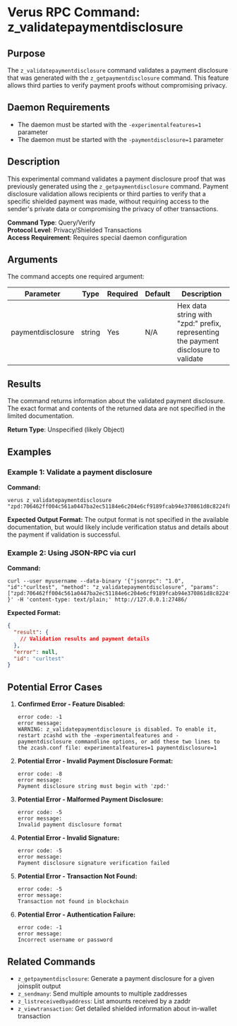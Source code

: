 # Verus RPC Command: z_validatepaymentdisclosure

## Purpose
The `z_validatepaymentdisclosure` command validates a payment disclosure that was generated with the `z_getpaymentdisclosure` command. This feature allows third parties to verify payment proofs without compromising privacy.

## Daemon Requirements
- The daemon must be started with the `-experimentalfeatures=1` parameter
- The daemon must be started with the `-paymentdisclosure=1` parameter

## Description
This experimental command validates a payment disclosure proof that was previously generated using the `z_getpaymentdisclosure` command. Payment disclosure validation allows recipients or third parties to verify that a specific shielded payment was made, without requiring access to the sender's private data or compromising the privacy of other transactions.

**Command Type**: Query/Verify  
**Protocol Level**: Privacy/Shielded Transactions  
**Access Requirement**: Requires special daemon configuration

## Arguments
The command accepts one required argument:

| Parameter | Type | Required | Default | Description |
|-----------|------|----------|---------|-------------|
| paymentdisclosure | string | Yes | N/A | Hex data string with "zpd:" prefix, representing the payment disclosure to validate |

## Results
The command returns information about the validated payment disclosure. The exact format and contents of the returned data are not specified in the limited documentation.

**Return Type**: Unspecified (likely Object)

## Examples

### Example 1: Validate a payment disclosure

**Command:**
```
verus z_validatepaymentdisclosure "zpd:706462ff004c561a0447ba2ec51184e6c204e6cf9189fcab94e370861d8c8224f84c62f52f78a4613f355b562b140d7b437a0128d25a1c9afe8589ec2f3c57cee1af0f25b2d6f9930a309d3b44358d41c0f1cc95b6a70a28651f9c2cf70e01f8"
```

**Expected Output Format:**
The output format is not specified in the available documentation, but would likely include verification status and details about the payment if validation is successful.

### Example 2: Using JSON-RPC via curl

**Command:**
```
curl --user myusername --data-binary '{"jsonrpc": "1.0", "id":"curltest", "method": "z_validatepaymentdisclosure", "params": ["zpd:706462ff004c561a0447ba2ec51184e6c204e6cf9189fcab94e370861d8c8224f84c62f52f78a4613f355b562b140d7b437a0128d25a1c9afe8589ec2f3c57cee1af0f25b2d6f9930a309d3b44358d41c0f1cc95b6a70a28651f9c2cf70e01f8"] }' -H 'content-type: text/plain;' http://127.0.0.1:27486/
```

**Expected Format:**
```json
{
  "result": {
    // Validation results and payment details
  },
  "error": null,
  "id": "curltest"
}
```

## Potential Error Cases

1. **Confirmed Error - Feature Disabled:**
   ```
   error code: -1
   error message:
   WARNING: z_validatepaymentdisclosure is disabled. To enable it, restart zcashd with the -experimentalfeatures and -paymentdisclosure commandline options, or add these two lines to the zcash.conf file: experimentalfeatures=1 paymentdisclosure=1
   ```

2. **Potential Error - Invalid Payment Disclosure Format:**
   ```
   error code: -8
   error message:
   Payment disclosure string must begin with 'zpd:'
   ```

3. **Potential Error - Malformed Payment Disclosure:**
   ```
   error code: -5
   error message:
   Invalid payment disclosure format
   ```

4. **Potential Error - Invalid Signature:**
   ```
   error code: -5
   error message:
   Payment disclosure signature verification failed
   ```

5. **Potential Error - Transaction Not Found:**
   ```
   error code: -5
   error message:
   Transaction not found in blockchain
   ```

6. **Potential Error - Authentication Failure:**
   ```
   error code: -1
   error message:
   Incorrect username or password
   ```

## Related Commands
- `z_getpaymentdisclosure`: Generate a payment disclosure for a given joinsplit output
- `z_sendmany`: Send multiple amounts to multiple zaddresses
- `z_listreceivedbyaddress`: List amounts received by a zaddr
- `z_viewtransaction`: Get detailed shielded information about in-wallet transaction
